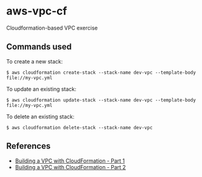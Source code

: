 # aws-vpc-cf
Cloudformation-based VPC exercise

## Commands used

To create a new stack:

```
$ aws cloudformation create-stack --stack-name dev-vpc --template-body file://my-vpc.yml
```

To update an existing stack:

```
$ aws cloudformation update-stack --stack-name dev-vpc --template-body file://my-vpc.yml
```

To delete an existing stack:

```
$ aws cloudformation delete-stack --stack-name dev-vpc
```

## References

- [Building a VPC with CloudFormation - Part 1](https://www.infoq.com/articles/aws-vpc-cloudformation)
- [Building a VPC with CloudFormation - Part 2](https://www.infoq.com/articles/aws-vpc-cloudformation-part2)
